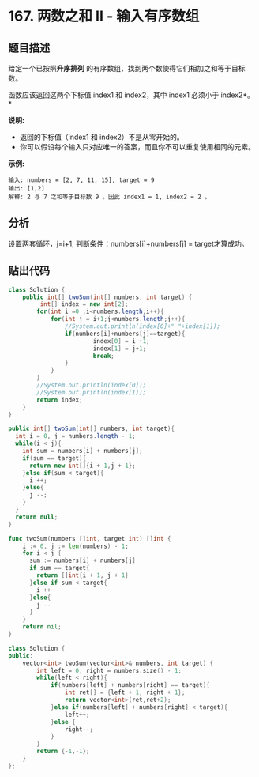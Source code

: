 # 167. 两数之和 II - 输入有序数组
## 题目描述

给定一个已按照**升序排列** 的有序数组，找到两个数使得它们相加之和等于目标数。

函数应该返回这两个下标值 index1 和 index2，其中 index1 必须小于 index2*。*

**说明:**

- 返回的下标值（index1 和 index2）不是从零开始的。
- 你可以假设每个输入只对应唯一的答案，而且你不可以重复使用相同的元素。

**示例:**

```
输入: numbers = [2, 7, 11, 15], target = 9
输出: [1,2]
解释: 2 与 7 之和等于目标数 9 。因此 index1 = 1, index2 = 2 。
```

## 分析

设置两套循环，j=i+1; 判断条件：numbers[i]+numbers[j] = target才算成功。

## 贴出代码

```java
class Solution {
    public int[] twoSum(int[] numbers, int target) {
         int[] index = new int[2];
        for(int i =0 ;i<numbers.length;i++){
            for(int j = i+1;j<numbers.length;j++){
                //System.out.println(index[0]+" "+index[1]);
                if(numbers[i]+numbers[j]==target){
                        index[0] = i +1;
                        index[1] = j+1;
                        break;
                }
            }
        }
        //System.out.println(index[0]);
        //System.out.println(index[1]);
        return index;
    }
}
```

```java
public int[] twoSum(int[] numbers, int target){
  int i = 0, j = numbers.length - 1;
  while(i < j){
    int sum = numbers[i] + numbers[j];
    if(sum == target){
      return new int[]{i + 1,j + 1};
    }else if(sum < target){
      i ++;
    }else{
      j --;
    }
  }
  return null;
}
```

```go
func twoSum(numbers []int, target int) []int {
    i := 0, j := len(numbers) - 1;
    for i < j {
      sum := numbers[i] + numbers[j]
      if sum == target{
        return []int{i + 1, j + 1}
      }else if sum < target{
        i ++
      }else{
        j --
      }
    }
    return nil;
}
```

```c++
class Solution {
public:
    vector<int> twoSum(vector<int>& numbers, int target) {
        int left = 0, right = numbers.size() - 1;
        while(left < right){
            if(numbers[left] + numbers[right] == target){
                int ret[] = {left + 1, right + 1};
                return vector<int>(ret,ret+2);
            }else if(numbers[left] + numbers[right] < target){
                left++;
            }else {
                right--;
            }
        }
        return {-1,-1};
    }
};
```

